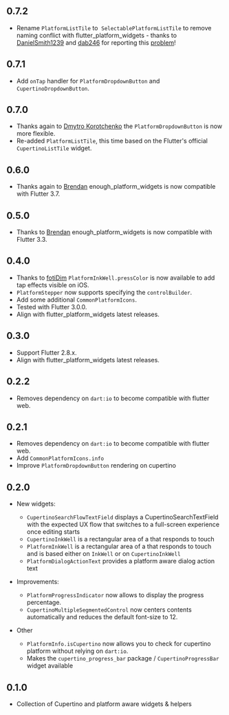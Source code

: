 ## 0.7.2
- Rename `PlatformListTile` to  `SelectablePlatformListTile` to remove naming conflict with flutter_platform_widgets - thanks to [DanielSmith1239](https://github.com/DanielSmith1239) and [dab246](https://github.com/dab246) for reporting this [problem](https://github.com/Enough-Software/enough_platform_widgets/issues/12)!

## 0.7.1
- Add `onTap` handler for `PlatformDropdownButton` and `CupertinoDropdownButton`.

## 0.7.0
- Thanks again to [Dmytro Korotchenko](https://github.com/chitkiu) the `PlatformDropdownButton` is now more flexible.
- Re-added `PlatformListTile`, this time based on the Flutter's official `CupertinoListTile` widget.

## 0.6.0
- Thanks again to [Brendan](https://github.com/definitelyme) enough_platform_widgets is now compatible with Flutter 3.7.

## 0.5.0
- Thanks to [Brendan](https://github.com/definitelyme) enough_platform_widgets is now compatible with Flutter 3.3.

## 0.4.0
- Thanks to [fotiDim](https://github.com/fotiDim) `PlatformInkWell.pressColor` is now available to add tap effects visible on iOS.
- `PlatformStepper` now supports specifying the `controlBuilder`. 
- Add some additional `CommonPlatformIcons`.
- Tested with Flutter 3.0.0.
- Align with flutter_platform_widgets latest releases.

## 0.3.0
- Support Flutter 2.8.x.
- Align with flutter_platform_widgets latest releases.

## 0.2.2
- Removes dependency on `dart:io` to become compatible with flutter web.

## 0.2.1
- Removes dependency on `dart:io` to become compatible with flutter web.
- Add `CommonPlatformIcons.info`
- Improve `PlatformDropdownButton` rendering on cupertino 

## 0.2.0

* New widgets:
  - `CupertinoSearchFlowTextField` displays a CupertinoSearchTextField with the expected UX flow that switches to a full-screen experience once editing starts
  - `CupertinoInkWell` is a rectangular area of a that responds to touch
  - `PlatformInkWell` is a rectangular area of a that responds to touch and is based either on `InkWell` or on `CupertinoInkWell`
  - `PlatformDialogActionText` provides a platform aware dialog action text
  
* Improvements:
  - `PlatformProgressIndicator` now allows to display the progress percentage.
  - `CupertinoMultipleSegmentedControl` now centers contents automatically and reduces the default font-size to 12.

* Other
  - `PlatformInfo.isCupertino` now allows you to check for cupertino platform without relying on `dart:io`.
  - Makes the `cupertino_progress_bar` package / `CupertinoProgressBar` widget available

## 0.1.0

* Collection of Cupertino and platform aware widgets & helpers
